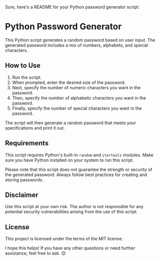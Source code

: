 Sure, here's a README for your Python password generator script:

# Python Password Generator

This Python script generates a random password based on user input. The generated password includes a mix of numbers, alphabets, and special characters.

## How to Use

1. Run the script.
2. When prompted, enter the desired size of the password.
3. Next, specify the number of numeric characters you want in the password.
4. Then, specify the number of alphabetic characters you want in the password.
5. Finally, specify the number of special characters you want in the password.

The script will then generate a random password that meets your specifications and print it out.

## Requirements

This script requires Python's built-in `random` and `itertools` modules. Make sure you have Python installed on your system to run this script.

Please note that this script does not guarantee the strength or security of the generated password. Always follow best practices for creating and storing passwords.

## Disclaimer

Use this script at your own risk. The author is not responsible for any potential security vulnerabilities arising from the use of this script.

## License

This project is licensed under the terms of the MIT license. 

I hope this helps! If you have any other questions or need further assistance, feel free to ask. 😊
